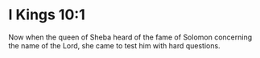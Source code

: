# I Kings 10:1

Now when the queen of Sheba heard of the fame of Solomon concerning the name of the Lord, she came to test him with hard questions.

